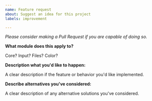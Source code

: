 ```yaml
---
name: Feature request
about: Suggest an idea for this project
labels: improvement

---
```


*Please consider making a Pull Request if you are capable of doing so.*

**What module does this apply to?**

Core? Input? Files? Color?

**Description what you'd like to happen:**

A clear description if the feature or behavior you'd like implemented.

**Describe alternatives you've considered:**

A clear description of any alternative solutions you've considered.
